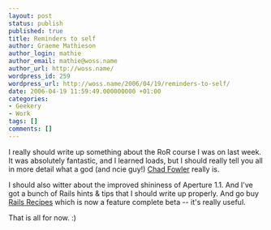 ```yaml
---
layout: post
status: publish
published: true
title: Reminders to self
author: Graeme Mathieson
author_login: mathie
author_email: mathie@woss.name
author_url: http://woss.name/
wordpress_id: 259
wordpress_url: http://woss.name/2006/04/19/reminders-to-self/
date: 2006-04-19 11:59:49.000000000 +01:00
categories:
- Geekery
- Work
tags: []
comments: []
---
```

I really should write up something about the RoR course I was on last week.  It was absolutely fantastic, and I learned loads, but I should really tell you all in more detail what a god (and ncie guy!) [Chad Fowler](http:&#47;&#47;www.chadfowler.com&#47;) really is.

I should also witter about the improved shininess of Aperture 1.1.  And I've got a bunch of Rails hints & tips that I should write up properly.  And go buy [Rails Recipes](http:&#47;&#47;www.pragmaticprogrammer.com&#47;titles&#47;fr_rr&#47;) which is now a feature complete beta -- it's really useful.

That is all for now. :)
